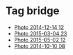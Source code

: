 <!--
title: Tag bridge
date: 2020-06-28T14:51:44.642Z
tags:
-->
# Tag bridge

 * [Photo 2014-12-14 12](105170315382.md)
 * [Photo 2015-03-04 23](112731739222.md)
 * [Photo 2015-05-02 12](117933266427.md)
 * [Photo 2014-10-10 08](99632990707.md)